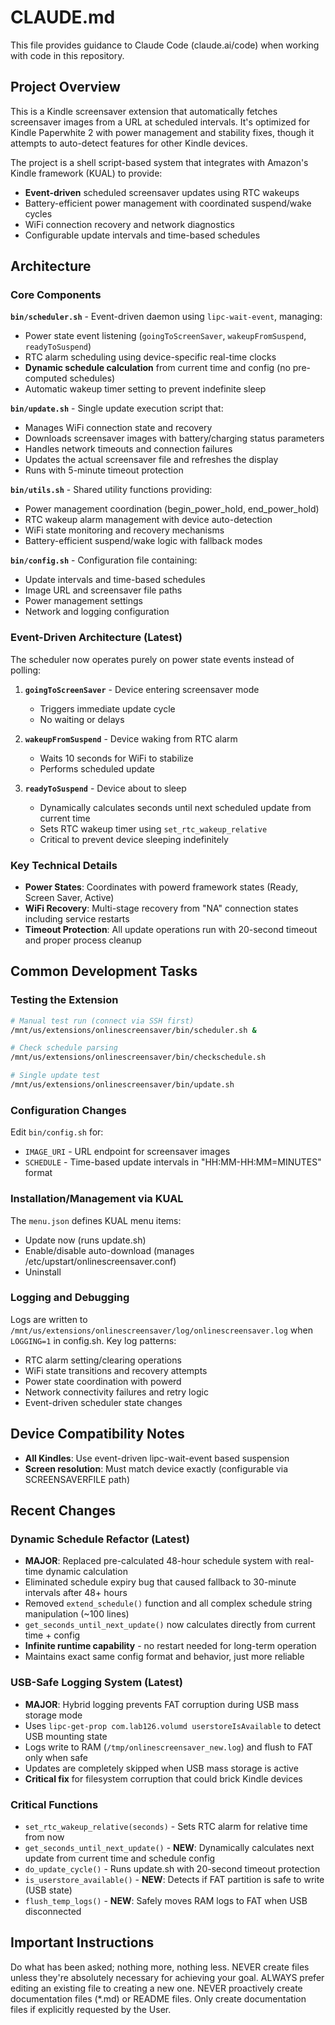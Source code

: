 # CLAUDE.md

This file provides guidance to Claude Code (claude.ai/code) when working with code in this repository.

## Project Overview

This is a Kindle screensaver extension that automatically fetches screensaver images from a URL at scheduled intervals. It's optimized for Kindle Paperwhite 2 with power management and stability fixes, though it attempts to auto-detect features for other Kindle devices.

The project is a shell script-based system that integrates with Amazon's Kindle framework (KUAL) to provide:
- **Event-driven** scheduled screensaver updates using RTC wakeups
- Battery-efficient power management with coordinated suspend/wake cycles
- WiFi connection recovery and network diagnostics
- Configurable update intervals and time-based schedules

## Architecture

### Core Components

**`bin/scheduler.sh`** - Event-driven daemon using `lipc-wait-event`, managing:
- Power state event listening (`goingToScreenSaver`, `wakeupFromSuspend`, `readyToSuspend`)
- RTC alarm scheduling using device-specific real-time clocks  
- **Dynamic schedule calculation** from current time and config (no pre-computed schedules)
- Automatic wakeup timer setting to prevent indefinite sleep

**`bin/update.sh`** - Single update execution script that:
- Manages WiFi connection state and recovery
- Downloads screensaver images with battery/charging status parameters
- Handles network timeouts and connection failures
- Updates the actual screensaver file and refreshes the display
- Runs with 5-minute timeout protection

**`bin/utils.sh`** - Shared utility functions providing:
- Power management coordination (begin_power_hold, end_power_hold)
- RTC wakeup alarm management with device auto-detection
- WiFi state monitoring and recovery mechanisms
- Battery-efficient suspend/wake logic with fallback modes

**`bin/config.sh`** - Configuration file containing:
- Update intervals and time-based schedules
- Image URL and screensaver file paths
- Power management settings
- Network and logging configuration

### Event-Driven Architecture (Latest)

The scheduler now operates purely on power state events instead of polling:

1. **`goingToScreenSaver`** - Device entering screensaver mode
   - Triggers immediate update cycle
   - No waiting or delays

2. **`wakeupFromSuspend`** - Device waking from RTC alarm
   - Waits 10 seconds for WiFi to stabilize
   - Performs scheduled update

3. **`readyToSuspend`** - Device about to sleep
   - Dynamically calculates seconds until next scheduled update from current time
   - Sets RTC wakeup timer using `set_rtc_wakeup_relative`
   - Critical to prevent device sleeping indefinitely

### Key Technical Details

- **Power States**: Coordinates with powerd framework states (Ready, Screen Saver, Active)
- **WiFi Recovery**: Multi-stage recovery from "NA" connection states including service restarts
- **Timeout Protection**: All update operations run with 20-second timeout and proper process cleanup

## Common Development Tasks

### Testing the Extension
```bash
# Manual test run (connect via SSH first)
/mnt/us/extensions/onlinescreensaver/bin/scheduler.sh &

# Check schedule parsing
/mnt/us/extensions/onlinescreensaver/bin/checkschedule.sh

# Single update test
/mnt/us/extensions/onlinescreensaver/bin/update.sh
```

### Configuration Changes
Edit `bin/config.sh` for:
- `IMAGE_URI` - URL endpoint for screensaver images
- `SCHEDULE` - Time-based update intervals in "HH:MM-HH:MM=MINUTES" format

### Installation/Management via KUAL
The `menu.json` defines KUAL menu items:
- Update now (runs update.sh)
- Enable/disable auto-download (manages /etc/upstart/onlinescreensaver.conf)
- Uninstall

### Logging and Debugging
Logs are written to `/mnt/us/extensions/onlinescreensaver/log/onlinescreensaver.log` when `LOGGING=1` in config.sh. Key log patterns:
- RTC alarm setting/clearing operations
- WiFi state transitions and recovery attempts
- Power state coordination with powerd
- Network connectivity failures and retry logic
- Event-driven scheduler state changes

## Device Compatibility Notes

- **All Kindles**: Use event-driven lipc-wait-event based suspension
- **Screen resolution**: Must match device exactly (configurable via SCREENSAVERFILE path)

## Recent Changes

### Dynamic Schedule Refactor (Latest)
- **MAJOR**: Replaced pre-calculated 48-hour schedule system with real-time dynamic calculation
- Eliminated schedule expiry bug that caused fallback to 30-minute intervals after 48+ hours
- Removed `extend_schedule()` function and all complex schedule string manipulation (~100 lines)
- `get_seconds_until_next_update()` now calculates directly from current time + config
- **Infinite runtime capability** - no restart needed for long-term operation
- Maintains exact same config format and behavior, just more reliable

### USB-Safe Logging System (Latest)
- **MAJOR**: Hybrid logging prevents FAT corruption during USB mass storage mode
- Uses `lipc-get-prop com.lab126.volumd userstoreIsAvailable` to detect USB mounting state
- Logs write to RAM (`/tmp/onlinescreensaver_new.log`) and flush to FAT only when safe
- Updates are completely skipped when USB mass storage is active
- **Critical fix** for filesystem corruption that could brick Kindle devices

### Critical Functions
- `set_rtc_wakeup_relative(seconds)` - Sets RTC alarm for relative time from now
- `get_seconds_until_next_update()` - **NEW**: Dynamically calculates next update from current time and schedule config
- `do_update_cycle()` - Runs update.sh with 20-second timeout protection
- `is_userstore_available()` - **NEW**: Detects if FAT partition is safe to write (USB state)
- `flush_temp_logs()` - **NEW**: Safely moves RAM logs to FAT when USB disconnected

## Important Instructions
Do what has been asked; nothing more, nothing less.
NEVER create files unless they're absolutely necessary for achieving your goal.
ALWAYS prefer editing an existing file to creating a new one.
NEVER proactively create documentation files (*.md) or README files. Only create documentation files if explicitly requested by the User.